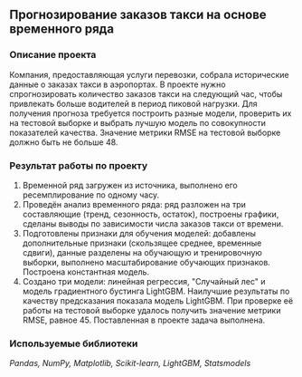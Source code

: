 ## Прогнозирование заказов такси на основе временного ряда

### Описание проекта
Компания, предоставляющая услуги перевозки, собрала исторические данные о заказах такси в аэропортах. В проекте нужно спрогнозировать количество заказов такси на следующий час, чтобы привлекать больше водителей в период пиковой нагрузки. Для получения прогноза требуется построить разные модели, проверить их на тестовой выборке и выбрать лучшую модель по совокупности показателей качества. Значение метрики RMSE на тестовой выборке должно быть не больше 48.

### Результат работы по проекту
1. Временной ряд загружен из источника, выполнено его ресемплирование по одному часу.
2. Проведён анализ временного ряда: ряд разложен на три составляющие (тренд, сезонность, остаток), построены графики, сделаны выводы по зависимости числа заказов такси от времени.
3. Подготовлены признаки для обучения моделей: добавлены дополнительные признаки (скользящее среднее, временные сдвиги), данные разделены на обучающую и тренировочную выборки, выполнено масштабирование обучающих признаков. Построена константная модель.
4. Создано три модели: линейная регрессия, "Случайный лес" и модель градиентного бустинга LightGBM. Наилучшие результаты по качеству предсказания показала модель LightGBM. При проверке её работы на тестовой выборке удалось получить значение метрики RMSE, равное 45. Поставленная в проекте задача выполнена.

### Используемые библиотеки
*Pandas, NumPy, Matplotlib, Scikit-learn, LightGBM,  Statsmodels*